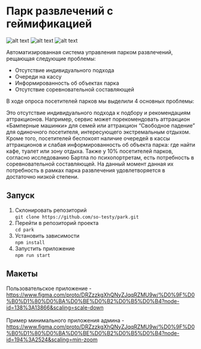 # Парк развлечений с геймификацией

![alt text](https://i.ibb.co/HKR7gqD/Screenshot-at-23-05-04.png)
![alt text](https://i.ibb.co/F8HjQbS/Screenshot-at-23-07-08.png)
![alt text](https://i.ibb.co/Z6yt0tF/Screenshot-at-23-09-20.png)

Автоматизированная система управления парком развлечений, рещающая следующие проблемы:
- Отсутствие индивидуального подхода
- Очереди на кассу
- Информированность об объектах парка
- Отсутствие  соревновательной составляющей

В ходе опроса посетителей парков мы выделили 4 основных проблемы:

Это отсутствие индивидуального подхода к подбору и рекомендациям аттракционов.  Например, сервис может порекомендовать аттракцион «Бамперные машинки» для семей или аттракцион “Свободное падение” для одиночного посетителя, интересующего экстремальным отдыхом. 
Кроме того, посетителей беспокоят наличие очередей в кассы аттракционов и слабая информированность об объекта парка: где найти кафе, туалет или зону отдыха.
Также у 10% посетителей парков, согласно исследованию Бартла по психопортретам, есть потребность в соревновательной составляющей. На данный момент данная их потребность в рамках парка развлечения удовлетворяется в достаточно низкой степени.


## Запуск
1. Склонировать репозиторий <br /> `git clone https://github.com/so-testy/park.git`
2. Перейти в репозиторий проекта <br /> `cd park`
2. Установить зависимости <br /> `npm install`
3. Запустить приложение <br /> `npm run start`

## Макеты
Пользовательское приложение - https://www.figma.com/proto/DRZzzkgXhQNyZJqqRZMU9w/%D0%9F%D0%B0%D1%80%D0%BA%D0%BE%D0%B2%D0%B5%D0%B4?node-id=138%3A13866&scaling=scale-down
<br />
<br />
Пример минимального приложения админа - https://www.figma.com/proto/DRZzzkgXhQNyZJqqRZMU9w/%D0%9F%D0%B0%D1%80%D0%BA%D0%BE%D0%B2%D0%B5%D0%B4?node-id=194%3A2524&scaling=min-zoom
